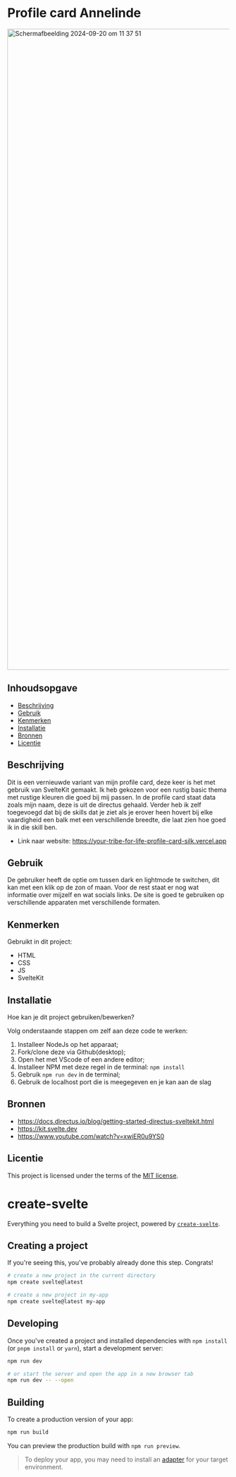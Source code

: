 # Profile card Annelinde 

<img width="1452" alt="Scherm­afbeelding 2024-09-20 om 11 37 51" src="https://github.com/user-attachments/assets/660dfb41-e0d2-4bb6-81ef-84cc2c1ade2e">


## Inhoudsopgave

  * [Beschrijving](#beschrijving)
  * [Gebruik](#gebruik)
  * [Kenmerken](#kenmerken)
  * [Installatie](#installatie)
  * [Bronnen](#bronnen)
  * [Licentie](#licentie)

## Beschrijving

Dit is een vernieuwde variant van mijn profile card, deze keer is het met gebruik van SvelteKit gemaakt. 
Ik heb gekozen voor een rustig basic thema met rustige kleuren die goed bij mij passen. In de profile card staat data zoals mijn naam, deze is uit de directus gehaald. Verder heb ik zelf toegevoegd dat bij de skills dat je ziet als je erover heen hovert bij elke vaardigheid een balk met een verschillende breedte, die laat zien hoe goed ik in die skill ben.

* Link naar website: https://your-tribe-for-life-profile-card-silk.vercel.app

## Gebruik

De gebruiker heeft de optie om tussen dark en lightmode te switchen, dit kan met een klik op de zon of maan. Voor de rest staat er nog wat informatie over mijzelf en wat socials links.
De site is goed te gebruiken op verschillende apparaten met verschillende formaten. 

## Kenmerken
Gebruikt in dit project:

* HTML
* CSS
* JS
* SvelteKit

## Installatie
Hoe kan je dit project gebruiken/bewerken?

Volg onderstaande stappen om zelf aan deze code te werken:

1. Installeer NodeJs op het apparaat;
2. Fork/clone deze via Github(desktop);
3. Open het met VScode of een andere editor;
4. Installeer NPM met deze regel in de terminal: ```npm install```
5. Gebruik ```npm run dev``` in de terminal;
6. Gebruik de localhost port die is meegegeven en je kan aan de slag

## Bronnen

* https://docs.directus.io/blog/getting-started-directus-sveltekit.html
* https://kit.svelte.dev
* https://www.youtube.com/watch?v=xwiER0u9YS0

## Licentie

This project is licensed under the terms of the [MIT license](./LICENSE).

# create-svelte

Everything you need to build a Svelte project, powered by [`create-svelte`](https://github.com/sveltejs/kit/tree/main/packages/create-svelte).

## Creating a project

If you're seeing this, you've probably already done this step. Congrats!

```bash
# create a new project in the current directory
npm create svelte@latest

# create a new project in my-app
npm create svelte@latest my-app
```

## Developing

Once you've created a project and installed dependencies with `npm install` (or `pnpm install` or `yarn`), start a development server:

```bash
npm run dev

# or start the server and open the app in a new browser tab
npm run dev -- --open
```

## Building

To create a production version of your app:

```bash
npm run build
```

You can preview the production build with `npm run preview`.

> To deploy your app, you may need to install an [adapter](https://kit.svelte.dev/docs/adapters) for your target environment.
